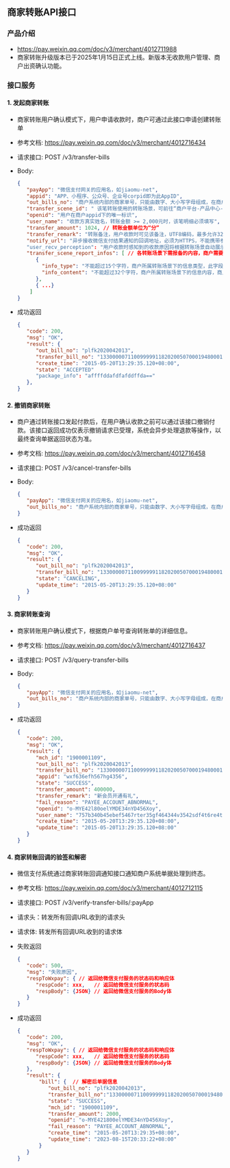 ## 商家转账API接口

### 产品介绍

- https://pay.weixin.qq.com/doc/v3/merchant/4012711988
- 商家转账升级版本已于2025年1月15日正式上线。新版本无收款用户管理、商户出资确认功能。

### 接口服务

#### 1. 发起商家转账

- 商家转账用户确认模式下，用户申请收款时，商户可通过此接口申请创建转账单

- 参考文档: https://pay.weixin.qq.com/doc/v3/merchant/4012716434

- 请求接口: POST /v3/transfer-bills

- Body:
  
  ```json
  {
     "payApp": "微信支付网关的应用名，如jiaomu-net",
     "appid": "APP、小程序、公众号、企业号corpid即为此AppID",
     "out_bills_no": "商户系统内部的商家单号，只能由数字、大小写字母组成，在商户系统内部唯一",
     "transfer_scene_id": " 该笔转账使用的转账场景，可前往“商户平台-产品中心-商家转账”中申请。如：1000（现金营销），1006（企业报销",
     "openid": "用户在商户appid下的唯一标识",
     "user_name": "收款方真实姓名，转账金额 >= 2,000元时，该笔明细必须填写",
     "transfer_amount": 1024, // 转账金额单位为“分”
     "transfer_remark": "转账备注，用户收款时可见该备注，UTF8编码，最多允许32个字符",
     "notify_url": "异步接收微信支付结果通知的回调地址，必须为HTTPS，不能携带参数"
     "user_recv_perception": "用户收款时感知到的收款原因将根据转账场景自动展示默认内容。如有其他展示需求，可在本字段传入。",
     "transfer_scene_report_infos": [ // 各转账场景下需报备的内容，商户需要按照所属转账场景规则传参
        {
          "info_type": "不能超过15个字符，商户所属转账场景下的信息类型，此字段内容为固定值，需严格按照转账场景报备信息字段说明传参",
          "info_content": "不能超过32个字符，商户所属转账场景下的信息内容，商户可按实际业务场景自定义传参，需严格按照转账场景报备信息字段说明传参"
        },
        { ...}
      ]
  }
  ```

- 成功返回
  
  ```json
  {
     "code": 200,
     "msg": "OK",
     "result": {
        "out_bill_no": "plfk2020042013",
        "transfer_bill_no": "1330000071100999991182020050700019480001",
        "create_time": "2015-05-20T13:29:35.120+08:00",
        "state": "ACCEPTED"
        "package_info": "affffddafdfafddffda=="
     },
  }
  ```

#### 2. 撤销商家转账

- 商户通过转账接口发起付款后，在用户确认收款之前可以通过该接口撤销付款。该接口返回成功仅表示撤销请求已受理，系统会异步处理退款等操作，以最终查询单据返回状态为准。

- 参考文档: https://pay.weixin.qq.com/doc/v3/merchant/4012716458

- 请求接口: POST /v3/cancel-transfer-bills

- Body:
  
  ```json
  {
     "payApp": "微信支付网关的应用名，如jiaomu-net",
     "out_bills_no": "商户系统内部的商家单号，只能由数字、大小写字母组成，在商户系统内部唯一"
  }
  ```

- 成功返回
  
  ```json
  {
     "code": 200,
     "msg": "OK",
     "result": {
        "out_bill_no": "plfk2020042013",
        "transfer_bill_no": "1330000071100999991182020050700019480001",
        "state": "CANCELING",
        "update_time": "2015-05-20T13:29:35.120+08:00"
     }
  }
  ```

#### 3. 商家转账查询

- 商家转账用户确认模式下，根据商户单号查询转账单的详细信息。

- 参考文档: https://pay.weixin.qq.com/doc/v3/merchant/4012716437

- 请求接口: POST /v3/query-transfer-bills

- Body:
  
  ```json
  {
     "payApp": "微信支付网关的应用名，如jiaomu-net",
     "out_bills_no": "商户系统内部的商家单号，只能由数字、大小写字母组成，在商户系统内部唯一"
  }
  ```

- 成功返回
  
  ```json
  {
     "code": 200,
     "msg": "OK",
     "result": {
        "mch_id": "1900001109",
        "out_bill_no": "plfk2020042013",
        "transfer_bill_no": "1330000071100999991182020050700019480001",
        "appid": "wxf636efh567hg4356",
        "state": "SUCCESS",
        "transfer_amount": 400000,
        "transfer_remark": "新会员开通有礼",
        "fail_reason": "PAYEE_ACCOUNT_ABNORMAL",
        "openid": "o-MYE42l80oelYMDE34nYD456Xoy",
        "user_name": "757b340b45ebef5467rter35gf464344v3542sdf4t6re4tb4f54ty45t4yyry45",
        "create_time": "2015-05-20T13:29:35.120+08:00",
        "update_time": "2015-05-20T13:29:35.120+08:00"
     }
  }
  ```

#### 4. 商家转账回调的验签和解密

- 微信支付系统通过商家转账回调通知接口通知商户系统单据处理到终态。

- 参考文档: https://pay.weixin.qq.com/doc/v3/merchant/4012712115

- 请求接口: POST /v3/verify-transfer-bills/:payApp

- 请求头：转发所有回调URL收到的请求头

- 请求体: 转发所有回调URL收到的请求体

- 失败返回
  
  ```json
  {
     "code": 500,
     "msg": "失败原因",
     "respToWxpay": { // 返回给微信支付服务的状态码和响应体
        "respCode": xxx,   // 返回给微信支付服务的状态码
        "respBody": {JSON} // 返回给微信支付服务的Body体
     }
  }
  ```

- 成功返回
  
  ```json
  {
     "code": 200,
     "msg": "OK",
     "respToWxpay": { // 返回给微信支付服务的状态码和响应体
        "respCode": xxx,   // 返回给微信支付服务的状态码
        "respBody": {JSON} // 返回给微信支付服务的Body体
     },
     "result": {
         "bill": {  // 解密后单据信息
            "out_bill_no": "plfk2020042013",
            "transfer_bill_no":"1330000071100999991182020050700019480001",
            "state": "SUCCESS",
            "mch_id": "1900001109",
            "transfer_amount": 2000,
            "openid": "o-MYE421800elYMDE34nYD456Xoy",
            "fail_reason": "PAYEE_ACCOUNT_ABNORMAL",
            "create_time": "2015-05-20T13:29:35+08:00",
            "update_time": "2023-08-15T20:33:22+08:00"
         }
     }
  }
  ```

